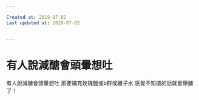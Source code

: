 ```yaml
---

Created at: 2019-07-02
Last updated at: 2019-07-02


---
```


# 有人說減醣會頭暈想吐


有人說減醣會頭暈想吐
那要補充玫瑰鹽或b群或離子水
感覺不知道的話就會爆醣了！


